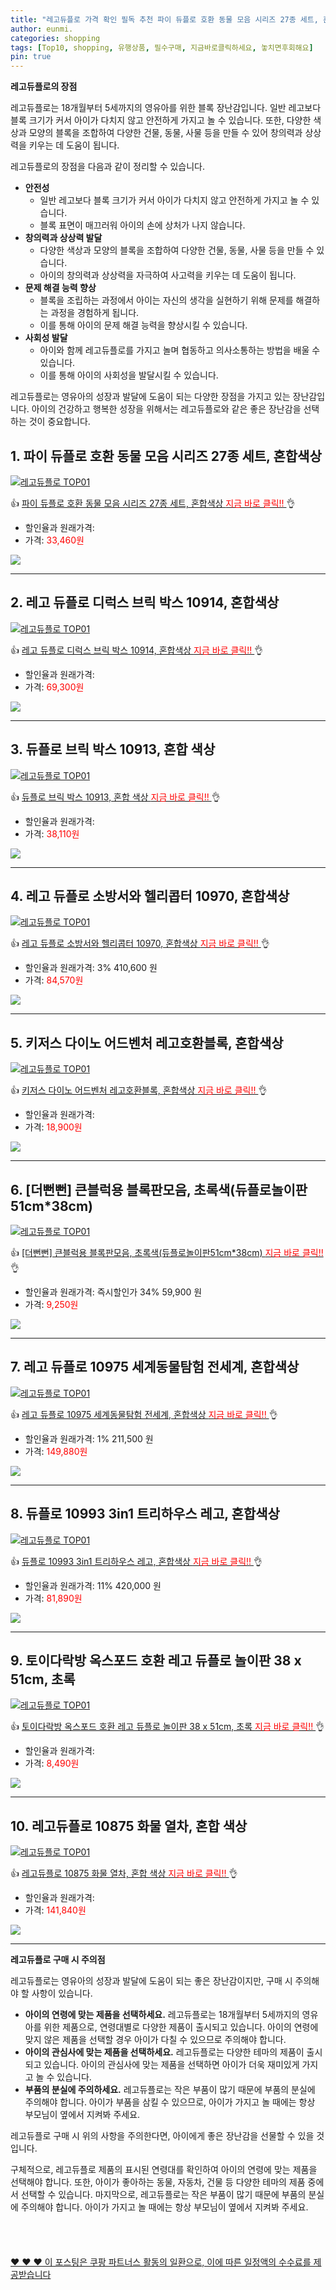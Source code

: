 ```yaml
---
title: "레고듀플로 가격 확인 필독 추천 파이 듀플로 호환 동물 모음 시리즈 27종 세트, 혼합색상 비교 장점 구매가이드"
author: eunmi.
categories: shopping
tags: [Top10, shopping, 유행상품, 필수구매, 지금바로클릭하세요, 놓치면후회해요]
pin: true
---
```

**레고듀플로의 장점**

레고듀플로는 18개월부터 5세까지의 영유아를 위한 블록 장난감입니다. 일반 레고보다 블록 크기가 커서 아이가 다치지 않고 안전하게 가지고 놀 수 있습니다. 또한, 다양한 색상과 모양의 블록을 조합하여 다양한 건물, 동물, 사물 등을 만들 수 있어 창의력과 상상력을 키우는 데 도움이 됩니다.

레고듀플로의 장점을 다음과 같이 정리할 수 있습니다.

* **안전성**
    * 일반 레고보다 블록 크기가 커서 아이가 다치지 않고 안전하게 가지고 놀 수 있습니다.
    * 블록 표면이 매끄러워 아이의 손에 상처가 나지 않습니다.
* **창의력과 상상력 발달**
    * 다양한 색상과 모양의 블록을 조합하여 다양한 건물, 동물, 사물 등을 만들 수 있습니다.
    * 아이의 창의력과 상상력을 자극하여 사고력을 키우는 데 도움이 됩니다.
* **문제 해결 능력 향상**
    * 블록을 조립하는 과정에서 아이는 자신의 생각을 실현하기 위해 문제를 해결하는 과정을 경험하게 됩니다.
    * 이를 통해 아이의 문제 해결 능력을 향상시킬 수 있습니다.
* **사회성 발달**
    * 아이와 함께 레고듀플로를 가지고 놀며 협동하고 의사소통하는 방법을 배울 수 있습니다.
    * 이를 통해 아이의 사회성을 발달시킬 수 있습니다.

레고듀플로는 영유아의 성장과 발달에 도움이 되는 다양한 장점을 가지고 있는 장난감입니다. 아이의 건강하고 행복한 성장을 위해서는 레고듀플로와 같은 좋은 장난감을 선택하는 것이 중요합니다.

   

## 1. 파이 듀플로 호환 동물 모음 시리즈 27종 세트, 혼합색상

[![레고듀플로 TOP01](https://thumbnail10.coupangcdn.com/thumbnails/remote/230x230ex/image/retail/images/364135380521824-4faec115-5c07-4b0c-80c0-aafdea6554d1.jpg)](https://link.coupang.com/re/AFFSDP?lptag=AF3617701&subid=GithubCoopas&pageKey=6708841776&traceid=V0-153&itemId=15567349585&vendorItemId=82786454751)


👍 [파이 듀플로 호환 동물 모음 시리즈 27종 세트, 혼합색상 <font color=red> 지금 바로 클릭!! </font> ](https://link.coupang.com/re/AFFSDP?lptag=AF3617701&subid=GithubCoopas&pageKey=6708841776&traceid=V0-153&itemId=15567349585&vendorItemId=82786454751) 👌 


- 할인율과 원래가격: 
- 가격: <span style='color:red'>33,460원</span>

[![](/discount_price.png)](https://link.coupang.com/re/AFFSDP?lptag=AF3617701&subid=GithubCoopas&pageKey=6708841776&traceid=V0-153&itemId=15567349585&vendorItemId=82786454751)

---


   

## 2. 레고 듀플로 디럭스 브릭 박스 10914, 혼합색상

[![레고듀플로 TOP01](https://thumbnail8.coupangcdn.com/thumbnails/remote/230x230ex/image/vendor_inventory/3acf/fa4aa397d751384c22423d5580ad258c36487d1eb3d60e6eb855cee3ca8e.jpg)](https://link.coupang.com/re/AFFSDP?lptag=AF3617701&subid=GithubCoopas&pageKey=4359479590&traceid=V0-153&itemId=5125786477&vendorItemId=87659394706)


👍 [레고 듀플로 디럭스 브릭 박스 10914, 혼합색상 <font color=red> 지금 바로 클릭!! </font> ](https://link.coupang.com/re/AFFSDP?lptag=AF3617701&subid=GithubCoopas&pageKey=4359479590&traceid=V0-153&itemId=5125786477&vendorItemId=87659394706) 👌 


- 할인율과 원래가격: 
- 가격: <span style='color:red'>69,300원</span>

[![](/discount_price.png)](https://link.coupang.com/re/AFFSDP?lptag=AF3617701&subid=GithubCoopas&pageKey=4359479590&traceid=V0-153&itemId=5125786477&vendorItemId=87659394706)

---


   

## 3. 듀플로 브릭 박스 10913, 혼합 색상

[![레고듀플로 TOP01](https://thumbnail9.coupangcdn.com/thumbnails/remote/230x230ex/image/retail/images/2525950283959017-595e7389-14f2-47fc-a763-ea4d286244c8.jpg)](https://link.coupang.com/re/AFFSDP?lptag=AF3617701&subid=GithubCoopas&pageKey=4340138376&traceid=V0-153&itemId=5079615165&vendorItemId=70108474084)


👍 [듀플로 브릭 박스 10913, 혼합 색상 <font color=red> 지금 바로 클릭!! </font> ](https://link.coupang.com/re/AFFSDP?lptag=AF3617701&subid=GithubCoopas&pageKey=4340138376&traceid=V0-153&itemId=5079615165&vendorItemId=70108474084) 👌 


- 할인율과 원래가격: 
- 가격: <span style='color:red'>38,110원</span>

[![](/discount_price.png)](https://link.coupang.com/re/AFFSDP?lptag=AF3617701&subid=GithubCoopas&pageKey=4340138376&traceid=V0-153&itemId=5079615165&vendorItemId=70108474084)

---


   

## 4. 레고 듀플로 소방서와 헬리콥터 10970, 혼합색상

[![레고듀플로 TOP01](https://thumbnail7.coupangcdn.com/thumbnails/remote/230x230ex/image/rs_quotation_api/arixnc5k/7765dd5959404d1483e6338b568d57cd.jpg)](https://link.coupang.com/re/AFFSDP?lptag=AF3617701&subid=GithubCoopas&pageKey=6348680307&traceid=V0-153&itemId=13349585109&vendorItemId=80604752530)


👍 [레고 듀플로 소방서와 헬리콥터 10970, 혼합색상 <font color=red> 지금 바로 클릭!! </font> ](https://link.coupang.com/re/AFFSDP?lptag=AF3617701&subid=GithubCoopas&pageKey=6348680307&traceid=V0-153&itemId=13349585109&vendorItemId=80604752530) 👌 


- 할인율과 원래가격: 3%  410,600   원
- 가격: <span style='color:red'>84,570원</span>

[![](/discount_price.png)](https://link.coupang.com/re/AFFSDP?lptag=AF3617701&subid=GithubCoopas&pageKey=6348680307&traceid=V0-153&itemId=13349585109&vendorItemId=80604752530)

---


   

## 5. 키저스 다이노 어드벤처 레고호환블록, 혼합색상

[![레고듀플로 TOP01](https://thumbnail10.coupangcdn.com/thumbnails/remote/230x230ex/image/retail/images/2970585943606095-f7bed4fb-183d-4fec-9dc0-1a92c0b5bf16.jpg)](https://link.coupang.com/re/AFFSDP?lptag=AF3617701&subid=GithubCoopas&pageKey=6837644823&traceid=V0-153&itemId=16250344005&vendorItemId=83443552889)


👍 [키저스 다이노 어드벤처 레고호환블록, 혼합색상 <font color=red> 지금 바로 클릭!! </font> ](https://link.coupang.com/re/AFFSDP?lptag=AF3617701&subid=GithubCoopas&pageKey=6837644823&traceid=V0-153&itemId=16250344005&vendorItemId=83443552889) 👌 


- 할인율과 원래가격: 
- 가격: <span style='color:red'>18,900원</span>

[![](/discount_price.png)](https://link.coupang.com/re/AFFSDP?lptag=AF3617701&subid=GithubCoopas&pageKey=6837644823&traceid=V0-153&itemId=16250344005&vendorItemId=83443552889)

---


   

## 6. [더뻔뻔] 큰블럭용 블록판모음, 초록색(듀플로놀이판51cm*38cm)

[![레고듀플로 TOP01](https://thumbnail6.coupangcdn.com/thumbnails/remote/230x230ex/image/vendor_inventory/images/2018/06/12/23/7/5f652321-c4cb-4c19-8def-c17df5e89421.jpg)](https://link.coupang.com/re/AFFSDP?lptag=AF3617701&subid=GithubCoopas&pageKey=6714197316&traceid=V0-153&itemId=15597122807&vendorItemId=3752241074)


👍 [[더뻔뻔] 큰블럭용 블록판모음, 초록색(듀플로놀이판51cm*38cm) <font color=red> 지금 바로 클릭!! </font> ](https://link.coupang.com/re/AFFSDP?lptag=AF3617701&subid=GithubCoopas&pageKey=6714197316&traceid=V0-153&itemId=15597122807&vendorItemId=3752241074) 👌 


- 할인율과 원래가격: 즉시할인가 34%  59,900   원
- 가격: <span style='color:red'>9,250원</span>

[![](/discount_price.png)](https://link.coupang.com/re/AFFSDP?lptag=AF3617701&subid=GithubCoopas&pageKey=6714197316&traceid=V0-153&itemId=15597122807&vendorItemId=3752241074)

---


   

## 7. 레고 듀플로 10975 세계동물탐험 전세계, 혼합색상

[![레고듀플로 TOP01](https://thumbnail6.coupangcdn.com/thumbnails/remote/230x230ex/image/vendor_inventory/c977/a9216adde08e51845bdc86d1a210e826ea6e326620441131d96d97fd3cf2.jpg)](https://link.coupang.com/re/AFFSDP?lptag=AF3617701&subid=GithubCoopas&pageKey=6927337428&traceid=V0-153&itemId=16750628719&vendorItemId=85946092161)


👍 [레고 듀플로 10975 세계동물탐험 전세계, 혼합색상 <font color=red> 지금 바로 클릭!! </font> ](https://link.coupang.com/re/AFFSDP?lptag=AF3617701&subid=GithubCoopas&pageKey=6927337428&traceid=V0-153&itemId=16750628719&vendorItemId=85946092161) 👌 


- 할인율과 원래가격: 1%  211,500   원
- 가격: <span style='color:red'>149,880원</span>

[![](/discount_price.png)](https://link.coupang.com/re/AFFSDP?lptag=AF3617701&subid=GithubCoopas&pageKey=6927337428&traceid=V0-153&itemId=16750628719&vendorItemId=85946092161)

---


   

## 8. 듀플로 10993 3in1 트리하우스 레고, 혼합색상

[![레고듀플로 TOP01](https://thumbnail9.coupangcdn.com/thumbnails/remote/230x230ex/image/rs_quotation_api/fsg6ltcq/21d7c8edec404c98ab8972d36fa219b8.png)](https://link.coupang.com/re/AFFSDP?lptag=AF3617701&subid=GithubCoopas&pageKey=7329429171&traceid=V0-153&itemId=18814212250&vendorItemId=85944704413)


👍 [듀플로 10993 3in1 트리하우스 레고, 혼합색상 <font color=red> 지금 바로 클릭!! </font> ](https://link.coupang.com/re/AFFSDP?lptag=AF3617701&subid=GithubCoopas&pageKey=7329429171&traceid=V0-153&itemId=18814212250&vendorItemId=85944704413) 👌 


- 할인율과 원래가격: 11%  420,000   원
- 가격: <span style='color:red'>81,890원</span>

[![](/discount_price.png)](https://link.coupang.com/re/AFFSDP?lptag=AF3617701&subid=GithubCoopas&pageKey=7329429171&traceid=V0-153&itemId=18814212250&vendorItemId=85944704413)

---


   

## 9. 토이다락방 옥스포드 호환 레고 듀플로 놀이판 38 x 51cm, 초록

[![레고듀플로 TOP01](https://thumbnail6.coupangcdn.com/thumbnails/remote/230x230ex/image/retail/images/2445846521518677-edf9d3dd-5bee-4128-8ef6-6b3310011bab.jpg)](https://link.coupang.com/re/AFFSDP?lptag=AF3617701&subid=GithubCoopas&pageKey=1633251384&traceid=V0-153&itemId=2785862506&vendorItemId=70775595887)


👍 [토이다락방 옥스포드 호환 레고 듀플로 놀이판 38 x 51cm, 초록 <font color=red> 지금 바로 클릭!! </font> ](https://link.coupang.com/re/AFFSDP?lptag=AF3617701&subid=GithubCoopas&pageKey=1633251384&traceid=V0-153&itemId=2785862506&vendorItemId=70775595887) 👌 


- 할인율과 원래가격: 
- 가격: <span style='color:red'>8,490원</span>

[![](/discount_price.png)](https://link.coupang.com/re/AFFSDP?lptag=AF3617701&subid=GithubCoopas&pageKey=1633251384&traceid=V0-153&itemId=2785862506&vendorItemId=70775595887)

---


   

## 10. 레고듀플로 10875 화물 열차, 혼합 색상

[![레고듀플로 TOP01](https://thumbnail7.coupangcdn.com/thumbnails/remote/230x230ex/image/product/image/vendoritem/2019/02/08/3716369344/fa4af870-e8bb-4a86-a1fc-8b07a0f94ed0.jpg)](https://link.coupang.com/re/AFFSDP?lptag=AF3617701&subid=GithubCoopas&pageKey=94135158&traceid=V0-153&itemId=291402556&vendorItemId=3716369344)


👍 [레고듀플로 10875 화물 열차, 혼합 색상 <font color=red> 지금 바로 클릭!! </font> ](https://link.coupang.com/re/AFFSDP?lptag=AF3617701&subid=GithubCoopas&pageKey=94135158&traceid=V0-153&itemId=291402556&vendorItemId=3716369344) 👌 


- 할인율과 원래가격: 
- 가격: <span style='color:red'>141,840원</span>

[![](/discount_price.png)](https://link.coupang.com/re/AFFSDP?lptag=AF3617701&subid=GithubCoopas&pageKey=94135158&traceid=V0-153&itemId=291402556&vendorItemId=3716369344)

---
**레고듀플로 구매 시 주의점**

레고듀플로는 영유아의 성장과 발달에 도움이 되는 좋은 장난감이지만, 구매 시 주의해야 할 사항이 있습니다.

* **아이의 연령에 맞는 제품을 선택하세요.** 레고듀플로는 18개월부터 5세까지의 영유아를 위한 제품으로, 연령대별로 다양한 제품이 출시되고 있습니다. 아이의 연령에 맞지 않은 제품을 선택할 경우 아이가 다칠 수 있으므로 주의해야 합니다.
* **아이의 관심사에 맞는 제품을 선택하세요.** 레고듀플로는 다양한 테마의 제품이 출시되고 있습니다. 아이의 관심사에 맞는 제품을 선택하면 아이가 더욱 재미있게 가지고 놀 수 있습니다.
* **부품의 분실에 주의하세요.** 레고듀플로는 작은 부품이 많기 때문에 부품의 분실에 주의해야 합니다. 아이가 부품을 삼킬 수 있으므로, 아이가 가지고 놀 때에는 항상 부모님이 옆에서 지켜봐 주세요.

레고듀플로 구매 시 위의 사항을 주의한다면, 아이에게 좋은 장난감을 선물할 수 있을 것입니다.

구체적으로, 레고듀플로 제품의 표시된 연령대를 확인하여 아이의 연령에 맞는 제품을 선택해야 합니다. 또한, 아이가 좋아하는 동물, 자동차, 건물 등 다양한 테마의 제품 중에서 선택할 수 있습니다. 마지막으로, 레고듀플로는 작은 부품이 많기 때문에 부품의 분실에 주의해야 합니다. 아이가 가지고 놀 때에는 항상 부모님이 옆에서 지켜봐 주세요.<br><br><br><br><br> [ ❤ ❤ ❤ 이 포스팅은 쿠팡 파트너스 활동의 일환으로, 이에 따른 일정액의 수수료를 제공받습니다](https://link.coupang.com/a/bcEFyh)